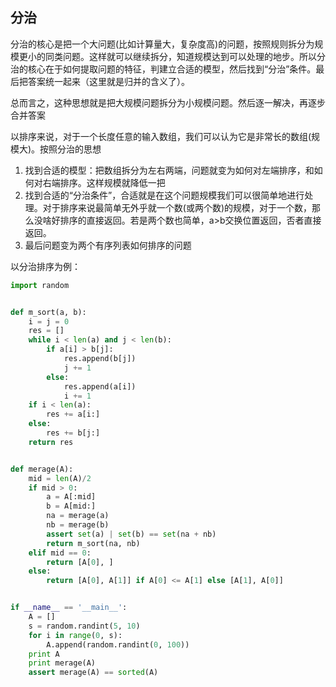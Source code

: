 分治
---
分治的核心是把一个大问题(比如计算量大，复杂度高)的问题，按照规则拆分为规模更小的同类问题。这样就可以继续拆分，知道规模达到可以处理的地步。所以分治的核心在于如何提取问题的特征，判建立合适的模型，然后找到“分治”条件。最后把答案统一起来（这里就是归并的含义了）。

总而言之，这种思想就是把大规模问题拆分为小规模问题。然后逐一解决，再逐步合并答案

以排序来说，对于一个长度任意的输入数组，我们可以认为它是非常长的数组(规模大)。按照分治的思想
1. 找到合适的模型：把数组拆分为左右两端，问题就变为如何对左端排序，和如何对右端排序。这样规模就降低一把
2. 找到合适的“分治条件”，合适就是在这个问题规模我们可以很简单地进行处理。对于排序来说最简单无外乎就一个数(或两个数)的规模，对于一个数，那么没啥好排序的直接返回。若是两个数也简单，a>b交换位置返回，否者直接返回。
3. 最后问题变为两个有序列表如何排序的问题

以分治排序为例：
```python
import random


def m_sort(a, b):
    i = j = 0
    res = []
    while i < len(a) and j < len(b):
        if a[i] > b[j]:
            res.append(b[j])
            j += 1
        else:
            res.append(a[i])
            i += 1
    if i < len(a):
        res += a[i:]
    else:
        res += b[j:]
    return res


def merage(A):
    mid = len(A)/2
    if mid > 0:
        a = A[:mid]
        b = A[mid:]
        na = merage(a)
        nb = merage(b)
        assert set(a) | set(b) == set(na + nb)
        return m_sort(na, nb)
    elif mid == 0:
        return [A[0], ]
    else:
        return [A[0], A[1]] if A[0] <= A[1] else [A[1], A[0]]


if __name__ == '__main__':
    A = []
    s = random.randint(5, 10)
    for i in range(0, s):
        A.append(random.randint(0, 100))
    print A
    print merage(A)
    assert merage(A) == sorted(A)
```
